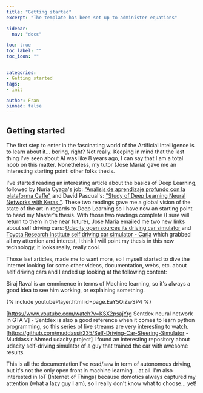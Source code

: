 ```yaml
---
title: "Getting started"
excerpt: "The template has been set up to administer equations"

sidebar:
  nav: "docs"

toc: true
toc_label: ""
toc_icon: ""


categories:
- Getting started
tags:
- init

author: Fran
pinned: false
---
```



## Getting started

The first step to enter in the fascinating world of the Artificial Intelligence is to learn about it... boring, right? Not really. Keeping in mind that the last thing I've seen about AI was like 8 years ago, I can say that I am a total noob on this matter. Nonetheless, my tutor (Jose María) gave me an interesting starting point: other folks thesis.

I've started reading an interesting article about the basics of Deep Learning, followed by Nuria Oyaga's job: ["Análisis de aprendizaje profundo con la plataforma Caffe"](http://jderobot.org/Noyaga-tfg) and David Pascual's: ["Study of Deep Learning Neural Networks with Keras "](http://jderobot.org/Dpascual-tfg).
These two readings gave me a global vision of the state of the art in regards to Deep Learning so I have now an starting point to head my Master's thesis. With those two readings complete (I sure will return to them in the near future), Jose Maria emailed me two new links about self driving cars: [Udacity open sources its driving car simulator](https://techcrunch.com/2017/02/08/udacity-open-sources-its-self-driving-car-simulator-for-anyone-to-use/) and [Toyota Research Institute self driving car simulator - Carla](https://www.technologyreview.com/s/609503/the-open-source-driving-simulator-that-trains-autonomous-vehicles/) which grabbed all my attention and interest, I think I will point my thesis in this new technology, it looks really, really cool.

Those last articles, made me to want more, so I myself started to dive the internet looking for some other videos, documentation, webs, etc. about self driving cars and I ended up looking at the following content:

Siraj Raval is an emminence in terms of Machine learning, so it's always a good idea to see him working, or explaining something.

{% include youtubePlayer.html id=page.EaY5QiZwSP4 %}

[https://www.youtube.com/watch?v=KSX2psajYrg Sentdex neural network in GTA V] - Sentdex is also a good reference when it comes to learn python programming, so this series of live streams are very interesting to watch.
[https://github.com/muddassir235/Self-Driving-Car-Steering-Simulator - Muddassir Ahmed udacity project] I found an interesting repository about udacity self-driving simulator of a guy that trained the car with awesome results.

This is all the documentation I've read/saw in term of autonomous driving, but it's not the only open front in machine learning... at all. I'm also interested in IoT (Internet of Things) because domotics always captured my attention (what a lazy guy I am), so I really don't know what to choose... yet!
